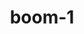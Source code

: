 ---
title: boom-1
basename: boom-1
label: boom
tags:
  - sex
  - 1
  - lol
layout: sound_effect
hash: "10224"
extracted_from: "SFX"
pak_name: "sfx_123container_1107.opuspak"
event_name: "ono_animals_m_choking_set_05"
product: "5g3bZ"
---